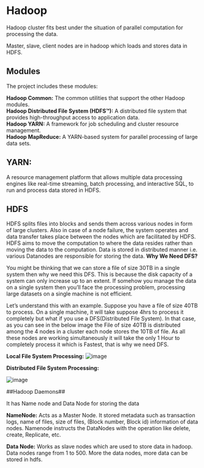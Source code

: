 # Hadoop #

Hadoop cluster  fits best under the situation of parallel computation for processing the data.

Master, slave, client nodes are in hadoop which loads and stores data in HDFS.

## Modules ##

The project includes these modules:

**Hadoop Common:** The common utilities that support the other Hadoop modules.   
**Hadoop Distributed File System (HDFS™):** A distributed file system that provides high-throughput access to application data.  
**Hadoop YARN:** A framework for job scheduling and cluster resource management.  
**Hadoop MapReduce:** A YARN-based system for parallel processing of large data sets.  

## YARN: ##
A resource management platform that allows multiple data processing engines like real-time streaming, batch processing, and interactive SQL, to run and process data stored in HDFS.

## HDFS ##
HDFS splits files into blocks and sends them across various nodes in form of large clusters. Also in case of a node failure, the system operates and data transfer takes place between the nodes which are facilitated by HDFS.
HDFS aims to move the computation to where the data resides rather than moving the data to the computation.
Data is stored in distributed manner i.e. various Datanodes are responsible for storing the data.
**Why We Need DFS?**  

You might be thinking that we can store a file of size 30TB in a single system then why we need this DFS. This is because the disk capacity of a system can only increase up to an extent. If somehow you manage the data on a single system then you’ll face the processing problem, processing large datasets on a single machine is not efficient. 

Let’s understand this with an example. Suppose you have a file of size 40TB to process. On a single machine, it will take suppose 4hrs to process it completely but what if you use a DFS(Distributed File System). In that case, as you can see in the below image the File of size 40TB is distributed among the 4 nodes in a cluster each node stores the 10TB of file. As all these nodes are working simultaneously it will take the only 1 Hour to completely process it which is Fastest, that is why we need DFS. 

**Local File System Processing:**
![image](https://github.com/manasa321/BigData/assets/56963182/348d1ab0-5b68-40bd-ac02-74e3963dbcc5)

**Distributed File System Processing:**

![image](https://github.com/manasa321/BigData/assets/56963182/2947e051-d453-4433-8ed9-d27ba7bce1f0)

##Hadoop Daemons##

It has Name node and Data Node for storing the data

**NameNode:** Acts as a Master Node. It stored metadata such as transaction logs, name of files, size of files, (Block number, Block id) information of data nodes. Namenode instructs the DataNodes with the operation like delete, create, Replicate, etc. 

**Data Node:** Works as slave nodes which are used to store data in hadoop. Data nodes range from 1 to 500. More the data nodes, more data can be stored in hdfs. 




